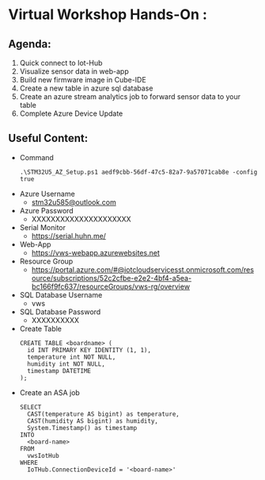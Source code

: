 # Virtual Workshop Hands-On :

## Agenda:  

   1. Quick connect to Iot-Hub
   2. Visualize sensor data in web-app
   3. Build new firmware image in Cube-IDE
   4. Create a new table in azure sql database
   5. Create an azure stream analytics job to forward sensor data to your table
   6. Complete Azure Device Update


## Useful Content:

  - Command
    ```
    .\STM32U5_AZ_Setup.ps1 aedf9cbb-56df-47c5-82a7-9a57071cab8e -config true
    ```
  - Azure Username
    - stm32u585@outlook.com
  - Azure Password
    - XXXXXXXXXXXXXXXXXXXXX
  - Serial Monitor
    - https://serial.huhn.me/
  - Web-App
    - https://vws-webapp.azurewebsites.net 
  - Resource Group
    - https://portal.azure.com/#@iotcloudservicesst.onmicrosoft.com/resource/subscriptions/52c2cfbe-e2e2-4bf4-a5ea-bc166f9fc637/resourceGroups/vws-rg/overview
  - SQL Database Username
    - vws
  - SQL Database Password
    - XXXXXXXXXX
  - Create Table
    ```
    CREATE TABLE <boardname> (
      id INT PRIMARY KEY IDENTITY (1, 1),
      temperature int NOT NULL,
      humidity int NOT NULL,
      timestamp DATETIME
    );
    ```
  - Create an ASA job
    ```
    SELECT
      CAST(temperature AS bigint) as temperature,
      CAST(humidity AS bigint) as humidity,
      System.Timestamp() as timestamp
    INTO
      <board-name>
    FROM
      vwsIotHub
    WHERE
      IoTHub.ConnectionDeviceId = '<board-name>'
    ```


